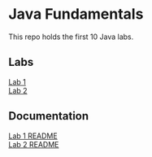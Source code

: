 # Java Fundamentals

This repo holds the first 10 Java labs.

## Labs
[Lab 1](./basics)  
[Lab 2](./basiclibrary)


## Documentation
[Lab 1 README](./basics/README.md)  
[Lab 2 README](./basiclibrary/README.md)
